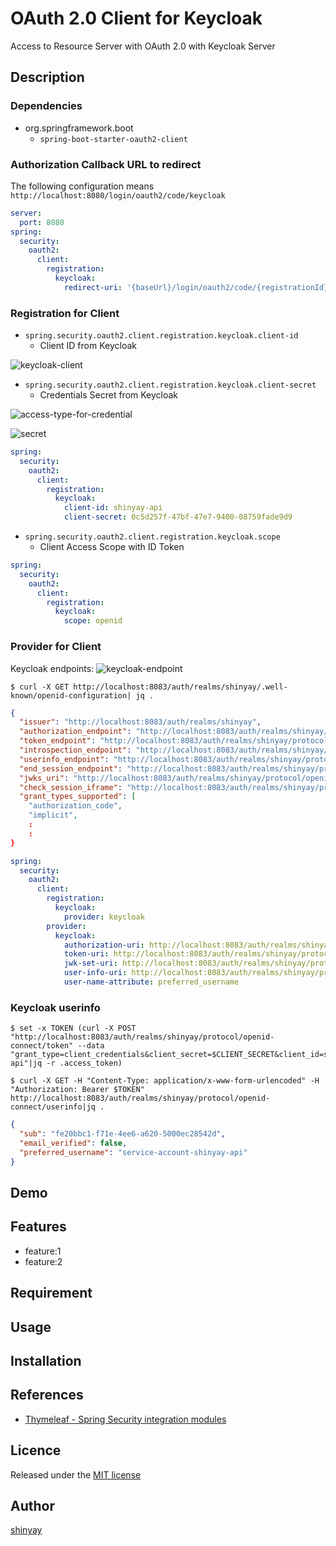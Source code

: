 # OAuth 2.0 Client for Keycloak

Access to Resource Server with OAuth 2.0 with Keycloak Server

## Description
### Dependencies
- org.springframework.boot
  - `spring-boot-starter-oauth2-client`

### Authorization Callback URL to redirect
The following configuration means `http://localhost:8080/login/oauth2/code/keycloak`

```yaml
server:
  port: 8080
spring:
  security:
    oauth2:
      client:
        registration:
          keycloak:
            redirect-uri: '{baseUrl}/login/oauth2/code/{registrationId}'
```

### Registration for Client
- `spring.security.oauth2.client.registration.keycloak.client-id`
  - Client ID from Keycloak

![keycloak-client](https://user-images.githubusercontent.com/3072734/125216118-1c548500-e2f8-11eb-9000-f6340c07dcd6.png)

- `spring.security.oauth2.client.registration.keycloak.client-secret`
  - Credentials Secret from Keycloak

![access-type-for-credential](https://user-images.githubusercontent.com/3072734/125216688-e87a5f00-e2f9-11eb-8626-d0f4ef6bf2c4.png)

![secret](https://user-images.githubusercontent.com/3072734/125216753-1bbcee00-e2fa-11eb-9373-381bf8787502.png)

```yaml
spring:
  security:
    oauth2:
      client:
        registration:
          keycloak:
            client-id: shinyay-api
            client-secret: 0c5d257f-47bf-47e7-9400-08759fade9d9
```


- `spring.security.oauth2.client.registration.keycloak.scope`
  - Client Access Scope with ID Token

```yaml
spring:
  security:
    oauth2:
      client:
        registration:
          keycloak:
            scope: openid
```

### Provider for Client
Keycloak endpoints:
![keycloak-endpoint](https://user-images.githubusercontent.com/3072734/125226297-c4277e00-e30b-11eb-871c-3637a531589c.png)

```shell
$ curl -X GET http://localhost:8083/auth/realms/shinyay/.well-known/openid-configuration| jq .
```
```json
{
  "issuer": "http://localhost:8083/auth/realms/shinyay",
  "authorization_endpoint": "http://localhost:8083/auth/realms/shinyay/protocol/openid-connect/auth",
  "token_endpoint": "http://localhost:8083/auth/realms/shinyay/protocol/openid-connect/token",
  "introspection_endpoint": "http://localhost:8083/auth/realms/shinyay/protocol/openid-connect/token/introspect",
  "userinfo_endpoint": "http://localhost:8083/auth/realms/shinyay/protocol/openid-connect/userinfo",
  "end_session_endpoint": "http://localhost:8083/auth/realms/shinyay/protocol/openid-connect/logout",
  "jwks_uri": "http://localhost:8083/auth/realms/shinyay/protocol/openid-connect/certs",
  "check_session_iframe": "http://localhost:8083/auth/realms/shinyay/protocol/openid-connect/login-status-iframe.html",
  "grant_types_supported": [
    "authorization_code",
    "implicit",
    :
    :
}
```
```yaml
spring:
  security:
    oauth2:
      client:
        registration:
          keycloak:
            provider: keycloak
        provider:
          keycloak:
            authorization-uri: http://localhost:8083/auth/realms/shinyay/protocol/openid-connect/auth
            token-uri: http://localhost:8083/auth/realms/shinyay/protocol/openid-connect/token
            jwk-set-uri: http://localhost:8083/auth/realms/shinyay/protocol/openid-connect/certs
            user-info-uri: http://localhost:8083/auth/realms/shinyay/protocol/openid-connect/userinfo
            user-name-attribute: preferred_username
```

### Keycloak userinfo
```shell
$ set -x TOKEN (curl -X POST "http://localhost:8083/auth/realms/shinyay/protocol/openid-connect/token" --data "grant_type=client_credentials&client_secret=$CLIENT_SECRET&client_id=shinyay-api"|jq -r .access_token)
```
```shell
$ curl -X GET -H "Content-Type: application/x-www-form-urlencoded" -H "Authorization: Bearer $TOKEN" http://localhost:8083/auth/realms/shinyay/protocol/openid-connect/userinfo|jq .
```
```json
{
  "sub": "fe20bbc1-f71e-4ee6-a620-5000ec28542d",
  "email_verified": false,
  "preferred_username": "service-account-shinyay-api"
}
```
## Demo

## Features

- feature:1
- feature:2

## Requirement

## Usage

## Installation

## References
- [Thymeleaf - Spring Security integration modules](https://github.com/thymeleaf/thymeleaf-extras-springsecurity)

## Licence

Released under the [MIT license](https://gist.githubusercontent.com/shinyay/56e54ee4c0e22db8211e05e70a63247e/raw/34c6fdd50d54aa8e23560c296424aeb61599aa71/LICENSE)

## Author

[shinyay](https://github.com/shinyay)
